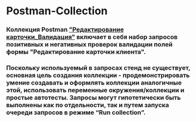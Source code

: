 # Postman-Collection

### Коллекция Postman ["Редактирование карточки_Валидация"](https://github.com/ConstantineQA/Postman-Collection/blob/main/) включает в себя набор запросов позитивных и негативных проверок валидации полей формы "Редактирование карточки клиента".
### Поскольку используемый в запросах стенд не существует, основная цель создания коллекции - продемонстрировать умение создавать и оформлять коллекции аналогичные этой, использовать переменные окружения/коллекции и простые автотесты. Запросы могут гипотетически быть выполнены как по отдельности, так и путем запуска очереди запросов в режиме “Run collection”.
